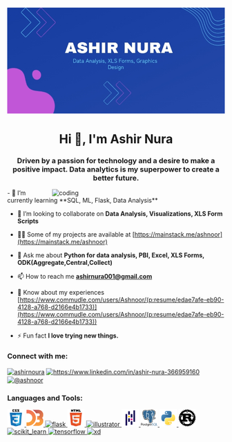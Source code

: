 ![logo](https://github.com/Aashnoor/AshirNura/blob/main/Screenshot_20230807-075751.jpg)
<h1 align="center">Hi 👋, I'm Ashir Nura</h1>
<h3 align="center">Driven by a passion for technology and a desire to make a positive impact. Data analytics is my superpower to create a better future.</h3>
<img align="right" alt="coding" width="400" src="https://github.com/Aashnoor/AshirNura/assets/102871201/4231fadf-https://github.com/Aashnoor/AshirNura/assets/102871201/4231fadf-8bc8-4b4e-8982-390fd7fa8f338bc8-4b4e-8982-390fd7fa8f33">
- 🌱 I’m currently learning **SQL, ML, Flask, Data Analysis**

- 👯 I’m looking to collaborate on **Data Analysis, Visualizations, XLS Form Scripts**

- 👨‍💻 Some of my projects are available at [https://mainstack.me/ashnoor](https://mainstack.me/ashnoor)

- 💬 Ask me about **Python for data analysis, PBI, Excel, XLS Forms, ODK(Aggregate,Central,Collect)**

- 📫 How to reach me **ashirnura001@gmail.com**

- 📄 Know about my experiences [https://www.commudle.com/users/Ashnoor/(p:resume/edae7afe-eb90-4128-a768-d2166e4b1733)](https://www.commudle.com/users/Ashnoor/(p:resume/edae7afe-eb90-4128-a768-d2166e4b1733))

- ⚡ Fun fact **I love trying new things.**

<h3 align="left">Connect with me:</h3>
<p align="left">
<a href="https://twitter.com/ashirnoura" target="blank"><img align="center" src="https://raw.githubusercontent.com/rahuldkjain/github-profile-readme-generator/master/src/images/icons/Social/twitter.svg" alt="ashirnoura" height="30" width="40" /></a>
<a href="https://linkedin.com/in/https://www.linkedin.com/in/ashir-nura-366959160" target="blank"><img align="center" src="https://raw.githubusercontent.com/rahuldkjain/github-profile-readme-generator/master/src/images/icons/Social/linked-in-alt.svg" alt="https://www.linkedin.com/in/ashir-nura-366959160" height="30" width="40" /></a>
<a href="https://medium.com/@ashnoor" target="blank"><img align="center" src="https://raw.githubusercontent.com/rahuldkjain/github-profile-readme-generator/master/src/images/icons/Social/medium.svg" alt="@ashnoor" height="30" width="40" /></a>
</p>

<h3 align="left">Languages and Tools:</h3>
<p align="left"> <a href="https://www.w3schools.com/css/" target="_blank" rel="noreferrer"> <img src="https://raw.githubusercontent.com/devicons/devicon/master/icons/css3/css3-original-wordmark.svg" alt="css3" width="40" height="40"/> </a> <a href="https://d3js.org/" target="_blank" rel="noreferrer"> <img src="https://raw.githubusercontent.com/devicons/devicon/master/icons/d3js/d3js-original.svg" alt="d3js" width="40" height="40"/> </a> <a href="https://flask.palletsprojects.com/" target="_blank" rel="noreferrer"> <img src="https://www.vectorlogo.zone/logos/pocoo_flask/pocoo_flask-icon.svg" alt="flask" width="40" height="40"/> </a> <a href="https://www.w3.org/html/" target="_blank" rel="noreferrer"> <img src="https://raw.githubusercontent.com/devicons/devicon/master/icons/html5/html5-original-wordmark.svg" alt="html5" width="40" height="40"/> </a> <a href="https://www.adobe.com/in/products/illustrator.html" target="_blank" rel="noreferrer"> <img src="https://www.vectorlogo.zone/logos/adobe_illustrator/adobe_illustrator-icon.svg" alt="illustrator" width="40" height="40"/> </a> <a href="https://pandas.pydata.org/" target="_blank" rel="noreferrer"> <img src="https://raw.githubusercontent.com/devicons/devicon/2ae2a900d2f041da66e950e4d48052658d850630/icons/pandas/pandas-original.svg" alt="pandas" width="40" height="40"/> </a> <a href="https://www.postgresql.org" target="_blank" rel="noreferrer"> <img src="https://raw.githubusercontent.com/devicons/devicon/master/icons/postgresql/postgresql-original-wordmark.svg" alt="postgresql" width="40" height="40"/> </a> <a href="https://www.python.org" target="_blank" rel="noreferrer"> <img src="https://raw.githubusercontent.com/devicons/devicon/master/icons/python/python-original.svg" alt="python" width="40" height="40"/> </a> <a href="https://www.rust-lang.org" target="_blank" rel="noreferrer"> <img src="https://raw.githubusercontent.com/devicons/devicon/master/icons/rust/rust-plain.svg" alt="rust" width="40" height="40"/> </a> <a href="https://scikit-learn.org/" target="_blank" rel="noreferrer"> <img src="https://upload.wikimedia.org/wikipedia/commons/0/05/Scikit_learn_logo_small.svg" alt="scikit_learn" width="40" height="40"/> </a> <a href="https://www.tensorflow.org" target="_blank" rel="noreferrer"> <img src="https://www.vectorlogo.zone/logos/tensorflow/tensorflow-icon.svg" alt="tensorflow" width="40" height="40"/> </a> <a href="https://www.adobe.com/products/xd.html" target="_blank" rel="noreferrer"> <img src="https://cdn.worldvectorlogo.com/logos/adobe-xd.svg" alt="xd" width="40" height="40"/> </a> </p>
